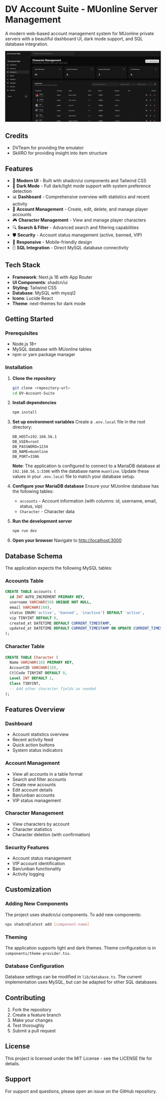 # DV Account Suite - MUonline Server Management

A modern web-based account management system for MUonline private servers with a beautiful dashboard UI, dark mode support, and SQL database integration.

![Dashboard Screenshot](./public/dashboard.png)

## Credits

- DVTeam for providing the emulator
- SkillRO for providing insight into item structure

## Features

- 🎨 **Modern UI** - Built with shadcn/ui components and Tailwind CSS
- 🌙 **Dark Mode** - Full dark/light mode support with system preference detection
- 📊 **Dashboard** - Comprehensive overview with statistics and recent activity
- 👥 **Account Management** - Create, edit, delete, and manage player accounts
- 🎮 **Character Management** - View and manage player characters
- 🔍 **Search & Filter** - Advanced search and filtering capabilities
- 🛡️ **Security** - Account status management (active, banned, VIP)
- 📱 **Responsive** - Mobile-friendly design
- 🗄️ **SQL Integration** - Direct MySQL database connectivity

## Tech Stack

- **Framework**: Next.js 16 with App Router
- **UI Components**: shadcn/ui
- **Styling**: Tailwind CSS
- **Database**: MySQL with mysql2
- **Icons**: Lucide React
- **Theme**: next-themes for dark mode

## Getting Started

### Prerequisites

- Node.js 18+ 
- MySQL database with MUonline tables
- npm or yarn package manager

### Installation

1. **Clone the repository**
   ```bash
   git clone <repository-url>
   cd DV-Account-Suite
   ```

2. **Install dependencies**
   ```bash
   npm install
   ```

3. **Set up environment variables**
   Create a `.env.local` file in the root directory:
   ```env
   DB_HOST=192.168.56.1
   DB_USER=root
   DB_PASSWORD=1234
   DB_NAME=muonline
   DB_PORT=3306
   ```
   
   **Note**: The application is configured to connect to a MariaDB database at `192.168.56.1:3306` with the database name `muonline`. Update these values in your `.env.local` file to match your database setup.

4. **Configure your MariaDB database**
   Ensure your MUonline database has the following tables:
   - `accounts` - Account information (with columns: id, username, email, status, vip)
   - `Character` - Character data

5. **Run the development server**
   ```bash
   npm run dev
   ```

6. **Open your browser**
   Navigate to [http://localhost:3000](http://localhost:3000)

## Database Schema

The application expects the following MySQL tables:

### Accounts Table
```sql
CREATE TABLE accounts (
  id INT AUTO_INCREMENT PRIMARY KEY,
  username VARCHAR(50) UNIQUE NOT NULL,
  email VARCHAR(100),
  status ENUM('active', 'banned', 'inactive') DEFAULT 'active',
  vip TINYINT DEFAULT 0,
  created_at DATETIME DEFAULT CURRENT_TIMESTAMP,
  updated_at DATETIME DEFAULT CURRENT_TIMESTAMP ON UPDATE CURRENT_TIMESTAMP
);
```

### Character Table
```sql
CREATE TABLE Character (
  Name VARCHAR(10) PRIMARY KEY,
  AccountID VARCHAR(10),
  CtlCode TINYINT DEFAULT 0,
  Level INT DEFAULT 1,
  Class TINYINT,
  -- Add other character fields as needed
);
```

## Features Overview

### Dashboard
- Account statistics overview
- Recent activity feed
- Quick action buttons
- System status indicators

### Account Management
- View all accounts in a table format
- Search and filter accounts
- Create new accounts
- Edit account details
- Ban/unban accounts
- VIP status management

### Character Management
- View characters by account
- Character statistics
- Character deletion (with confirmation)

### Security Features
- Account status management
- VIP account identification
- Ban/unban functionality
- Activity logging

## Customization

### Adding New Components
The project uses shadcn/ui components. To add new components:

```bash
npx shadcn@latest add [component-name]
```

### Theming
The application supports light and dark themes. Theme configuration is in `components/theme-provider.tsx`.

### Database Configuration
Database settings can be modified in `lib/database.ts`. The current implementation uses MySQL, but can be adapted for other SQL databases.

## Contributing

1. Fork the repository
2. Create a feature branch
3. Make your changes
4. Test thoroughly
5. Submit a pull request

## License

This project is licensed under the MIT License - see the LICENSE file for details.

## Support

For support and questions, please open an issue on the GitHub repository.
